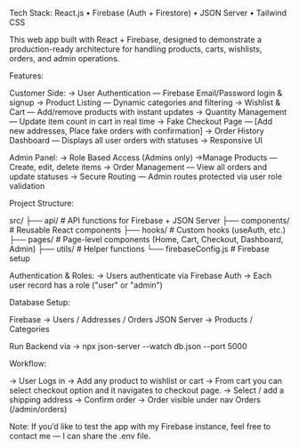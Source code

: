 Tech Stack:
React.js • Firebase (Auth + Firestore) • JSON Server • Tailwind CSS

This web app built with React + Firebase, designed to demonstrate a production-ready architecture for handling products, carts, wishlists, orders, and admin operations.

Features:

Customer Side:
-> User Authentication — Firebase Email/Password login & signup
-> Product Listing — Dynamic categories and filtering
-> Wishlist & Cart — Add/remove products with instant updates
-> Quantity Management — Update item count in cart in real time
-> Fake Checkout Page — [Add new addresses, Place fake orders with confirmation]
-> Order History Dashboard — Displays all user orders with statuses
-> Responsive UI

Admin Panel:
-> Role Based Access (Admins only)
->Manage Products — Create, edit, delete items
-> Order Management — View all orders and update statuses
-> Secure Routing — Admin routes protected via user role validation

Project Structure:

src/
├── api/ # API functions for Firebase + JSON Server
├── components/ # Reusable React components
├── hooks/ # Custom hooks (useAuth, etc.)
├── pages/ # Page-level components (Home, Cart, Checkout, Dashboard, Admin)
├── utils/ # Helper functions
└── firebaseConfig.js # Firebase setup

Authentication & Roles:
-> Users authenticate via Firebase Auth
-> Each user record has a role ("user" or "admin")

Database Setup:

Firebase -> Users / Addresses / Orders
JSON Server -> Products / Categories

Run Backend via -> npx json-server --watch db.json --port 5000

Workflow:

-> User Logs in
-> Add any product to wishlist or cart
-> From cart you can select checkout option and it navigates to checkout page.
-> Select / add a shipping address
-> Confirm order
-> Order visible under nav Orders (/admin/orders)

Note:
If you’d like to test the app with my Firebase instance, feel free to contact me — I can share the .env file.
